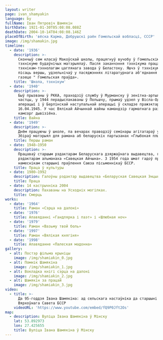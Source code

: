 ```yaml
---
layout: writer
page: ivan_shamyakin
language: by
fullName: Іван Пятровіч Шамякін
birthDate: 1921-01-30T05:08:08.088Z
deathDate: 2004-10-14T04:08:08.146Z
placeOfBirth: 'вёска Карма, Добрушскі раён Гомельскай вобласці, СССР'
image: /img/shamakin.jpg
timeline:
  - date: '1936'
    description: >-
      Скончыў сем класаў Макоўскай школы, працягнуў вучобу ў Гомельскім
      тэхнікуме будаўнічых матэрыялаў. Пасля заканчэння тэхнікума працаваў
      тэхнікам-тэхнолагам цаглянага завода ў Беластоку. Яшчэ ў тэхнікуме пачаў
      пісаць вершы, удзельнічаў у пасяджэннях літаратурнага аб'яднання пры
      газеце " Гомельская праўда».
    title: 'Школа, тэхнікум'
  - date: '1940'
    description: >-
      Быў прызваны ў РККА, праходзіў службу ў Мурманску ў зенітна-артылерыйскай
      частцы, у 1944 перадыслакаваны ў Польшчу, прымаў удзел у Вісла-Одэрскай
      аперацыі і ў Берлінскай наступальнай аперацыі ў складзе пражэктарнай роты
      16.04.1945. У час Вялікай Айчыннай вайны камандзір гарматнага разліку,
      камсорг дывізіёна.  
    title: Вайна
  - date: '1949'
    description: >-
      Днём працуючы ў школе, па вечарах праводзіў семінары агітатараў у калгасе.
      Збіраў матэрыял для рамана аб беларускіх партызанах «Глыбокая плынь».
    title: Першы раман
  - date: 1948—1950
    description: >-
      Працаваў старшым рэдактарам Беларускага дзяржаўнага выдавецтва, галоўным
      рэдактарам альманаха «Савецкая Айчына». З 1954 года шмат гадоў працаваў
      намеснікам старшыні праўлення Саюза пісьменнікаў БССР.
    title: Праца ў культуры
  - date: 1980—1992
    description: Галоўны рэдактар выдавецтва «Беларуская Савецкая Энцыклапедыя».
    title: Праца
  - date: 14 кастрычніка 2004
    description: Пахаваны на Усходніх могілках.
    title: Смерць
works:
  - date: '1964'
    title: Раман «Сэрца на далоні»
  - date: '1976'
    title: Апавяданні «Гандлярка і паэт» і «Шлюбная ноч»
  - date: '1979'
    title: Раман «Вазьму твой боль»
  - date: '1997'
    title: Раман «Вялікая княгіня»
  - date: '1998'
    title: Апавяданне «Палеская мадонна»
gallery:
  - alt: Постэр фільма крыніцы
    image: /img/shamiakin_0.jpg
  - alt: Помнік Шамякіна
    image: /img/shamiakin_1.jpg
  - alt: Вокладка кнігі сэрца на далоні
    image: /img/shamiakin_2.jpg
  - alt: Шамякін за працай
    image: /img/shamiakin_3.jpg
video:
  - title: >-
      Да 95-годдзя Івана Шамякіна: ад сельскага настаўніка да старшыні
      Вярхоўнага Савета БССР
    videoURL: 'https://www.youtube.com/embed/fQ9P0Jft2Os'
map:
  - description: Вуліца Івана Шамякіна ў Мінску
    lat: 53.892973
    lon: 27.425655
    title: Вуліца Івана Шамякіна ў Мінску
---
```


